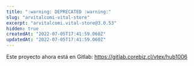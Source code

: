 ```yaml
---
title: ":warning: DEPRECATED :warning:"
slug: "arvitalcomi-vital-store"
excerpt: "arvitalcomi.vital-store@3.0.53"
hidden: true
createdAt: "2022-07-05T17:41:59.060Z"
updatedAt: "2022-07-05T17:41:59.060Z"
---
```

Este proyecto ahora está en Gitlab:
https://gitlab.corebiz.cl/vtex/hub1006